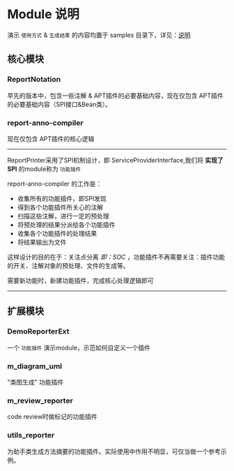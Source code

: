 # Module 说明

演示 `使用方式` & `生成结果` 的内容均置于 samples 目录下，详见：[说明](./samples/README.md)

## 核心模块

### ReportNotation

早先的版本中，包含一些注解 & APT插件的必要基础内容，现在仅包含 APT插件的必要基础内容（SPI接口&Bean类）。

### report-anno-compiler

现在仅包含 APT插件的核心逻辑

---

ReportPrinter采用了SPI机制设计，即 ServiceProviderInterface,我们将 **实现了SPI** 的module称为 `功能插件`

report-anno-compiler 的工作是：

* 收集所有的功能插件，即SPI发现
* 得到各个功能插件所关心的注解
* 扫描这些注解，进行一定的预处理
* 将预处理的结果分派给各个功能插件
* 收集各个功能插件的处理结果
* 将结果输出为文件

这样设计的目的在于：关注点分离 *即：SOC* ，功能插件不再需要关注：插件功能的开关、注解对象的预处理、文件的生成等。

需要新功能时，新建功能插件，完成核心处理逻辑即可

---

## 扩展模块

### DemoReporterExt

一个 `功能插件` 演示module，示范如何自定义一个插件

### m_diagram_uml

"类图生成" 功能插件

### m_review_reporter

code review时做标记的功能插件

### utils_reporter

为助手类生成方法摘要的功能插件。实际使用中作用不明显，可仅当做一个参考示例。